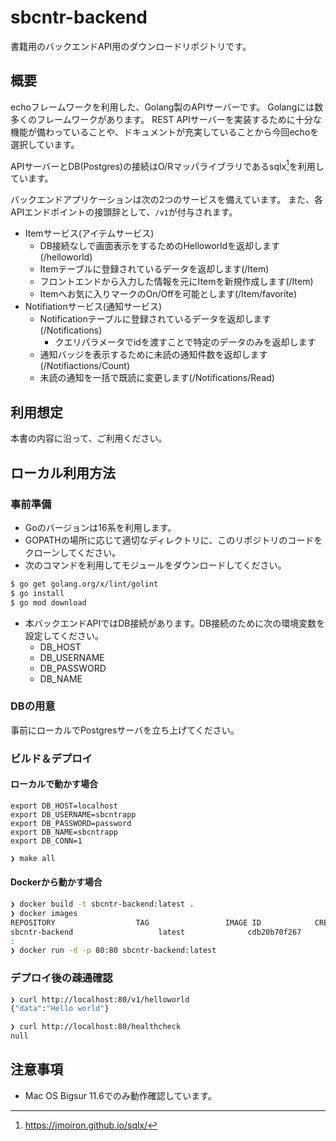 # sbcntr-backend 

書籍用のバックエンドAPI用のダウンロードリポジトリです。

## 概要
echoフレームワークを利用した、Golang製のAPIサーバーです。
Golangには数多くのフレームワークがあります。
REST APIサーバーを実装するために十分な機能が備わっていることや、ドキュメントが充実していることから今回echoを選択しています。

APIサーバーとDB(Postgres)の接続はO/Rマッパライブラリであるsqlx[^sqlx]を利用しています。

[^sqlx]: https://jmoiron.github.io/sqlx/

バックエンドアプリケーションは次の2つのサービスを備えています。
また、各APIエンドポイントの接頭辞として、`/v1`が付与されます。

- Itemサービス(アイテムサービス)
  - DB接続なしで画面表示をするためのHelloworldを返却します(/helloworld)
  - Itemテーブルに登録されているデータを返却します(/Item)
  - フロントエンドから入力した情報を元にItemを新規作成します(/Item)
  - Itemへお気に入りマークのOn/Offを可能とします(/Item/favorite)
- Notifiationサービス(通知サービス)
  - Notificationテーブルに登録されているデータを返却します(/Notifications)
    - クエリパラメータでidを渡すことで特定のデータのみを返却します
  - 通知バッジを表示するために未読の通知件数を返却します(/Notifiactions/Count)
  - 未読の通知を一括で既読に変更します(/Notifications/Read)

## 利用想定
本書の内容に沿って、ご利用ください。

## ローカル利用方法

### 事前準備
- Goのバージョンは16系を利用します。
- GOPATHの場所に応じて適切なディレクトリに、このリポジトリのコードをクローンしてください。
- 次のコマンドを利用してモジュールをダウンロードしてください。

```bash
$ go get golang.org/x/lint/golint
$ go install
$ go mod download
```

- 本バックエンドAPIではDB接続があります。DB接続のために次の環境変数を設定してください。
  - DB_HOST
  - DB_USERNAME 
  - DB_PASSWORD 
  - DB_NAME

### DBの用意

事前にローカルでPostgresサーバを立ち上げてください。

### ビルド＆デプロイ

#### ローカルで動かす場合

```text
export DB_HOST=localhost
export DB_USERNAME=sbcntrapp
export DB_PASSWORD=password
export DB_NAME=sbcntrapp
export DB_CONN=1
```

```bash
❯ make all
```

#### Dockerから動かす場合

```bash
❯ docker build -t sbcntr-backend:latest .
❯ docker images
REPOSITORY                  TAG                 IMAGE ID            CREATED             SIZE
sbcntr-backend                   latest              cdb20b70f267        58 minutes ago      4.45MB
:
❯ docker run -d -p 80:80 sbcntr-backend:latest
```

### デプロイ後の疎通確認

```bash
❯ curl http://localhost:80/v1/helloworld
{"data":"Hello world"}

❯ curl http://localhost:80/healthcheck
null
```

## 注意事項
- Mac OS Bigsur 11.6でのみ動作確認しています。
